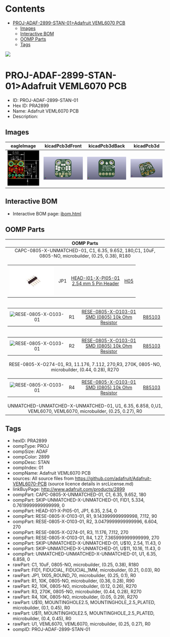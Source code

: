 



Contents
========

* [PROJ-ADAF-2899-STAN-01>Adafruit VEML6070 PCB](#proj-adaf-2899-stan-01adafruit-veml6070-pcb)
	* [Images](#images)
	* [Interactive BOM](#interactive-bom)
	* [OOMP Parts](#oomp-parts)
	* [Tags](#tags)
  
![][im]
# PROJ-ADAF-2899-STAN-01>Adafruit VEML6070 PCB

- ID: PROJ-ADAF-2899-STAN-01
- Hex ID: PRA2899
- Name: Adafruit VEML6070 PCB
- Description: 

## Images
  
  

|eagleImage|kicadPcb3dFront|kicadPcb3dBack|kicadPcb3d|
| :---: | :---: | :---: | :---: |
|[![eagleImage](eagleImage_140.png)](eagleImage_600.png)|[![kicadPcb3dFront](kicadPcb3dFront_140.png)](kicadPcb3dFront_600.png)|[![kicadPcb3dBack](kicadPcb3dBack_140.png)](kicadPcb3dBack_600.png)|[![kicadPcb3d](kicadPcb3d_140.png)](kicadPcb3d_600.png)|

## Interactive BOM

- Interactive BOM page: [ibom.html](kicad/bom/ibom.html)

## OOMP Parts
  

|OOMP Parts|
| :---: |
|CAPC-0805-X-UNMATCHED-01, C1, 6.35, 9.652, 180,C1, 10uF, 0805-NO, microbuilder, (0.25, 0.38), R180|
|<table><tr><td>![HEAD-I01-X-PI05-01](https://raw.githubusercontent.com/oomlout/oomlout_OOMP_parts/main/HEAD-I01-X-PI05-01/image_140.jpg)</td><td> JP1</td><td>[HEAD-I01-X-PI05-01<br>2.54 mm 5 Pin Header](https://github.com/oomlout/oomlout_OOMP_parts/tree/main/HEAD-I01-X-PI05-01/)</td><td>[H05](https://github.com/oomlout/oomlout_OOMP_parts/tree/main/HEAD-I01-X-PI05-01/)</td></tr></table>|
|<table><tr><td>![RESE-0805-X-O103-01](https://raw.githubusercontent.com/oomlout/oomlout_OOMP_parts/main/RESE-0805-X-O103-01/image_140.jpg)</td><td> R1</td><td>[RESE-0805-X-O103-01<br>SMD (0805) 10k Ohm Resistor](https://github.com/oomlout/oomlout_OOMP_parts/tree/main/RESE-0805-X-O103-01/)</td><td>[R85103](https://github.com/oomlout/oomlout_OOMP_parts/tree/main/RESE-0805-X-O103-01/)</td></tr></table>|
|<table><tr><td>![RESE-0805-X-O103-01](https://raw.githubusercontent.com/oomlout/oomlout_OOMP_parts/main/RESE-0805-X-O103-01/image_140.jpg)</td><td> R2</td><td>[RESE-0805-X-O103-01<br>SMD (0805) 10k Ohm Resistor](https://github.com/oomlout/oomlout_OOMP_parts/tree/main/RESE-0805-X-O103-01/)</td><td>[R85103](https://github.com/oomlout/oomlout_OOMP_parts/tree/main/RESE-0805-X-O103-01/)</td></tr></table>|
|RESE-0805-X-O274-01, R3, 11.176, 7.112, 270,R3, 270K, 0805-NO, microbuilder, (0.44, 0.28), R270|
|<table><tr><td>![RESE-0805-X-O103-01](https://raw.githubusercontent.com/oomlout/oomlout_OOMP_parts/main/RESE-0805-X-O103-01/image_140.jpg)</td><td> R4</td><td>[RESE-0805-X-O103-01<br>SMD (0805) 10k Ohm Resistor](https://github.com/oomlout/oomlout_OOMP_parts/tree/main/RESE-0805-X-O103-01/)</td><td>[R85103](https://github.com/oomlout/oomlout_OOMP_parts/tree/main/RESE-0805-X-O103-01/)</td></tr></table>|
|UNMATCHED-UNMATCHED-X-UNMATCHED-01, U1, 6.35, 6.858, 0,U1, VEML6070, VEML6070, microbuilder, (0.25, 0.27), R0|

## Tags

- hexID: PRA2899
- oompType: PROJ
- oompSize: ADAF
- oompColor: 2899
- oompDesc: STAN
- oompIndex: 01
- oompName: Adafruit VEML6070 PCB
- sources: All source files from https://github.com/adafruit/Adafruit-VEML6070-PCB (source licence details in srcLicense.md)
- linkBuyPage: http://www.adafruit.com/products/2899
- oompPart: CAPC-0805-X-UNMATCHED-01, C1, 6.35, 9.652, 180
- oompPart: SKIP-UNMATCHED-X-UNMATCHED-01, FID1, 5.334, 0.7619999999999999, 0
- oompPart: HEAD-I01-X-PI05-01, JP1, 6.35, 2.54, 0
- oompPart: RESE-0805-X-O103-01, R1, 9.143999999999998, 7.112, 90
- oompPart: RESE-0805-X-O103-01, R2, 3.0479999999999996, 6.604, 270
- oompPart: RESE-0805-X-O274-01, R3, 11.176, 7.112, 270
- oompPart: RESE-0805-X-O103-01, R4, 1.27, 7.365999999999999, 270
- oompPart: SKIP-UNMATCHED-X-UNMATCHED-01, U$10, 2.54, 11.43, 0
- oompPart: SKIP-UNMATCHED-X-UNMATCHED-01, U$11, 10.16, 11.43, 0
- oompPart: UNMATCHED-UNMATCHED-X-UNMATCHED-01, U1, 6.35, 6.858, 0
- rawPart: C1, 10uF, 0805-NO, microbuilder, (0.25, 0.38), R180
- rawPart: FID1, FIDUCIAL, FIDUCIAL_1MM, microbuilder, (0.21, 0.03), R0
- rawPart: JP1, 1X05_ROUND_70, microbuilder, (0.25, 0.1), R0
- rawPart: R1, 10K, 0805-NO, microbuilder, (0.36, 0.28), R90
- rawPart: R2, 10K, 0805-NO, microbuilder, (0.12, 0.26), R270
- rawPart: R3, 270K, 0805-NO, microbuilder, (0.44, 0.28), R270
- rawPart: R4, 10K, 0805-NO, microbuilder, (0.05, 0.29), R270
- rawPart: U$10, MOUNTINGHOLE2.5, MOUNTINGHOLE_2.5_PLATED, microbuilder, (0.1, 0.45), R0
- rawPart: U$11, MOUNTINGHOLE2.5, MOUNTINGHOLE_2.5_PLATED, microbuilder, (0.4, 0.45), R0
- rawPart: U1, VEML6070, VEML6070, microbuilder, (0.25, 0.27), R0
- oompID: PROJ-ADAF-2899-STAN-01



[im]: kicadPcb3d_450.png
